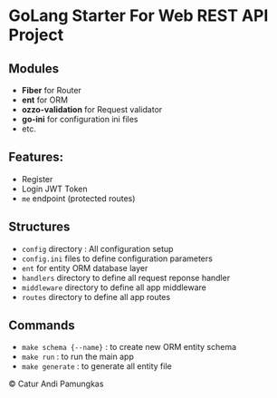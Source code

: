 # GoLang Starter For Web REST API Project

## Modules

- **Fiber** for Router
- **ent** for ORM
- **ozzo-validation** for Request validator
- **go-ini** for configuration ini files
- etc.

## Features:

- Register
- Login JWT Token
- `me` endpoint (protected routes)

## Structures

- `config` directory : All configuration setup
- `config.ini` files to define configuration parameters
- `ent` for entity ORM database layer
- `handlers` directory to define all request reponse handler
- `middleware` directory to define all app middleware
- `routes` directory to define all app routes

## Commands

- `make schema {--name}` : to create new ORM entity schema
- `make run` : to run the main app
- `make generate` : to generate all entity file

&copy; Catur Andi Pamungkas
